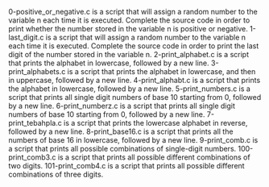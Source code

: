 0-positive_or_negative.c is a script that will assign a random number to the variable n each time it is executed. Complete the source code in order to print whether the number stored in the variable n is positive or negative.
1-last_digit.c is a script that will assign a random number to the variable n each time it is executed. Complete the source code in order to print the last digit of the number stored in the variable n.
2-print_alphabet.c is a script that prints the alphabet in lowercase, followed by a new line.
3-print_alphabets.c is a script that prints the alphabet in lowercase, and then in uppercase, followed by a new line.
4-print_alphabt.c is a script that prints the alphabet in lowercase, followed by a new line.
5-print_numbers.c is a script that prints all single digit numbers of base 10 starting from 0, followed by a new line.
6-print_numberz.c is a script that prints all single digit numbers of base 10 starting from 0, followed by a new line.
7-print_tebahpla.c is a script that prints the lowercase alphabet in reverse, followed by a new line.
8-print_base16.c is a script that prints all the numbers of base 16 in lowercase, followed by a new line.
9-print_comb.c is a script that prints all possible combinations of single-digit numbers.
100-print_comb3.c is a script that prints all possible different combinations of two digits.
101-print_comb4.c is a script that prints all possible different combinations of three digits.
